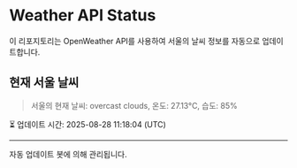 
# Weather API Status

이 리포지토리는 OpenWeather API를 사용하여 서울의 날씨 정보를 자동으로 업데이트합니다.

## 현재 서울 날씨
> 서울의 현재 날씨: overcast clouds, 온도: 27.13°C, 습도: 85%

⏳ 업데이트 시간: 2025-08-28 11:18:04 (UTC)

---
자동 업데이트 봇에 의해 관리됩니다.
